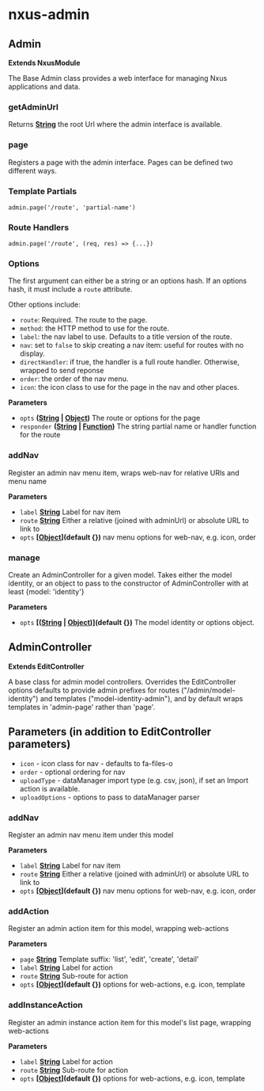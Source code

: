 # nxus-admin

## Admin

**Extends NxusModule**

The Base Admin class provides a web interface for managing Nxus applications and data.

### getAdminUrl

Returns **[String](https://developer.mozilla.org/en-US/docs/Web/JavaScript/Reference/Global_Objects/String)** the root Url where the admin interface is available.

### page

Registers a page with the admin interface.  Pages can be defined two different ways.

### Template Partials

`admin.page('/route', 'partial-name')`

### Route Handlers

`admin.page('/route', (req, res) => {...})`

### Options

The first argument can either be a string or an options hash.  If an options hash, it 
must include a `route` attribute.

Other options include:

-   `route`: Required. The route to the page.
-   `method`: the HTTP method to use for the route.
-   `label`: the nav label to use. Defaults to a title version of the route.
-   `nav`: set to `false` to skip creating a nav item: useful for routes with no display.
-   `directHandler`: if true, the handler is a full route handler. Otherwise, wrapped to send reponse
-   `order`: the order of the nav menu.
-   `icon`: the icon class to use for the page in the nav and other places.

**Parameters**

-   `opts` **([String](https://developer.mozilla.org/en-US/docs/Web/JavaScript/Reference/Global_Objects/String) \| [Object](https://developer.mozilla.org/en-US/docs/Web/JavaScript/Reference/Global_Objects/Object))** The route or options for the page
-   `responder` **([String](https://developer.mozilla.org/en-US/docs/Web/JavaScript/Reference/Global_Objects/String) \| [Function](https://developer.mozilla.org/en-US/docs/Web/JavaScript/Reference/Statements/function))** The string partial name or handler function for the route

### addNav

Register an admin nav menu item, wraps web-nav for relative URls and menu name

**Parameters**

-   `label` **[String](https://developer.mozilla.org/en-US/docs/Web/JavaScript/Reference/Global_Objects/String)** Label for nav item
-   `route` **[String](https://developer.mozilla.org/en-US/docs/Web/JavaScript/Reference/Global_Objects/String)** Either a relative (joined with adminUrl) or absolute URL to link to
-   `opts` **\[[Object](https://developer.mozilla.org/en-US/docs/Web/JavaScript/Reference/Global_Objects/Object)](default {})** nav menu options for web-nav, e.g. icon, order

### manage

Create an AdminController for a given model. Takes either the model identity, or an 
 object to pass to the constructor of AdminController with at least {model: 'identity'}

**Parameters**

-   `opts` **\[([String](https://developer.mozilla.org/en-US/docs/Web/JavaScript/Reference/Global_Objects/String) \| [Object](https://developer.mozilla.org/en-US/docs/Web/JavaScript/Reference/Global_Objects/Object))](default {})** The model identity or options object.

## AdminController

**Extends EditController**

A base class for admin model controllers. Overrides the EditController options defaults
to provide admin prefixes for routes ("/admin/model-identity") and templates ("model-identity-admin"), and by default wraps templates in 'admin-page' rather than 'page'.

## Parameters (in addition to EditController parameters)

-   `icon` - icon class for nav - defaults to fa-files-o
-   `order` - optional ordering for nav
-   `uploadType` - dataManager import type (e.g. csv, json), if set an Import action is available.
-   `uploadOptions` - options to pass to dataManager parser

### addNav

Register an admin nav menu item under this model

**Parameters**

-   `label` **[String](https://developer.mozilla.org/en-US/docs/Web/JavaScript/Reference/Global_Objects/String)** Label for nav item
-   `route` **[String](https://developer.mozilla.org/en-US/docs/Web/JavaScript/Reference/Global_Objects/String)** Either a relative (joined with adminUrl) or absolute URL to link to
-   `opts` **\[[Object](https://developer.mozilla.org/en-US/docs/Web/JavaScript/Reference/Global_Objects/Object)](default {})** nav menu options for web-nav, e.g. icon, order

### addAction

Register an admin action item for this model, wrapping web-actions

**Parameters**

-   `page` **[String](https://developer.mozilla.org/en-US/docs/Web/JavaScript/Reference/Global_Objects/String)** Template suffix: 'list', 'edit', 'create', 'detail'
-   `label` **[String](https://developer.mozilla.org/en-US/docs/Web/JavaScript/Reference/Global_Objects/String)** Label for action
-   `route` **[String](https://developer.mozilla.org/en-US/docs/Web/JavaScript/Reference/Global_Objects/String)** Sub-route for action
-   `opts` **\[[Object](https://developer.mozilla.org/en-US/docs/Web/JavaScript/Reference/Global_Objects/Object)](default {})** options for web-actions, e.g. icon, template

### addInstanceAction

Register an admin instance action item for this model's list page, wrapping web-actions

**Parameters**

-   `label` **[String](https://developer.mozilla.org/en-US/docs/Web/JavaScript/Reference/Global_Objects/String)** Label for action
-   `route` **[String](https://developer.mozilla.org/en-US/docs/Web/JavaScript/Reference/Global_Objects/String)** Sub-route for action
-   `opts` **\[[Object](https://developer.mozilla.org/en-US/docs/Web/JavaScript/Reference/Global_Objects/Object)](default {})** options for web-actions, e.g. icon, template
